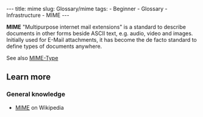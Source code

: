 --- title: mime slug: Glossary/mime tags: - Beginner - Glossary - Infrastructure - MIME ---

**MIME** "Multipurpose internet mail extensions" is a standard to describe documents in other forms beside ASCII text, e.g. audio, video and images. Initially used for E-Mail attachments, it has become the de facto standard to define types of documents anywhere.

See also [MIME-Type](/en-US/docs/Glossary/MIME_type)

Learn more
----------

### General knowledge

-   [MIME](https://en.wikipedia.org/wiki/MIME) on Wikipedia
